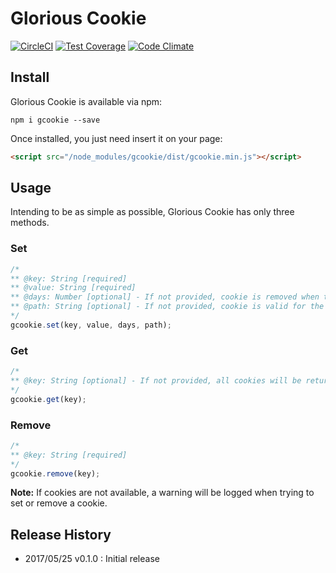 # Glorious Cookie

[![CircleCI](https://circleci.com/gh/rafaelcamargo/glorious-cookie.svg?style=svg)](https://circleci.com/gh/rafaelcamargo/glorious-cookie)
[![Test Coverage](https://codeclimate.com/github/rafaelcamargo/glorious-cookie/badges/coverage.svg)](https://codeclimate.com/github/rafaelcamargo/glorious-cookie/coverage)
[![Code Climate](https://codeclimate.com/github/rafaelcamargo/glorious-cookie/badges/gpa.svg)](https://codeclimate.com/github/rafaelcamargo/glorious-cookie)

## Install

Glorious Cookie is available via npm:
```
npm i gcookie --save
```

Once installed, you just need insert it on your page:
``` html
<script src="/node_modules/gcookie/dist/gcookie.min.js"></script>
```

## Usage

Intending to be as simple as possible, Glorious Cookie has only three methods.

### Set

``` javascript
/*
** @key: String [required]
** @value: String [required]
** @days: Number [optional] - If not provided, cookie is removed when the user closes the browser.
** @path: String [optional] - If not provided, cookie is valid for the entire site.
*/
gcookie.set(key, value, days, path);
```

### Get

``` javascript
/*
** @key: String [optional] - If not provided, all cookies will be returned.
*/
gcookie.get(key);
```

### Remove

``` javascript
/*
** @key: String [required]
*/
gcookie.remove(key);
```

**Note:** If cookies are not available, a warning will be logged when trying to set or remove a cookie.

## Release History

- 2017/05/25 v0.1.0 : Initial release
